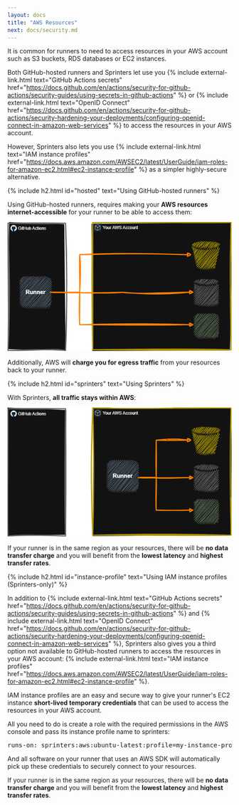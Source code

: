 ```yaml
---
layout: docs
title: "AWS Resources"
next: docs/security.md
---
```


It is common for runners to need to access resources in your AWS account such as S3 buckets, RDS databases or EC2 instances.

Both GitHub-hosted runners and Sprinters let use you {% include external-link.html text="GitHub Actions secrets" href="https://docs.github.com/en/actions/security-for-github-actions/security-guides/using-secrets-in-github-actions" %} or
{% include external-link.html text="OpenID Connect" href="https://docs.github.com/en/actions/security-for-github-actions/security-hardening-your-deployments/configuring-openid-connect-in-amazon-web-services" %} to
access the resources in your AWS account.

However, Sprinters also lets you use {% include external-link.html text="IAM instance profiles" href="https://docs.aws.amazon.com/AWSEC2/latest/UserGuide/iam-roles-for-amazon-ec2.html#ec2-instance-profile" %} as a simpler highly-secure alternative.

{% include h2.html id="hosted" text="Using GitHub-hosted runners" %}

Using GitHub-hosted runners, requires making your **AWS resources internet-accessible** for your runner to be able to access them:

![GitHub-hosted runners](/assets/aws-resources/aws-resources-hosted-runners.png)

Additionally, AWS will **charge you for egress traffic** from your resources back to your runner.

{% include h2.html id="sprinters" text="Using Sprinters" %}

With Sprinters, **all traffic stays within AWS**:

![Sprinters](/assets/aws-resources/aws-resources-sprinters.png)

If your runner is in the same region as your resources, there will be **no data transfer charge** and you will benefit
from the **lowest latency** and **highest transfer rates**.

{% include h2.html id="instance-profile" text="Using IAM instance profiles (Sprinters-only)" %}

In addition to {% include external-link.html text="GitHub Actions secrets" href="https://docs.github.com/en/actions/security-for-github-actions/security-guides/using-secrets-in-github-actions" %} and
{% include external-link.html text="OpenID Connect" href="https://docs.github.com/en/actions/security-for-github-actions/security-hardening-your-deployments/configuring-openid-connect-in-amazon-web-services" %},
Sprinters also gives you a third option not available to GitHub-hosted runners to access the resources in your AWS account: {% include external-link.html text="IAM instance profiles" href="https://docs.aws.amazon.com/AWSEC2/latest/UserGuide/iam-roles-for-amazon-ec2.html#ec2-instance-profile" %}.

IAM instance profiles are an easy and secure way to give your runner's EC2 instance **short-lived temporary credentials**
that can be used to access the resources in your AWS account.

All you need to do is create a role with the required permissions in the AWS console and pass its
instance profile name to sprinters:

<div class="alert alert-info font-monospace p-0 mb-3 position-relative" role="alert">
    <pre class="mb-0 p-2 fs-7">runs-on: sprinters:aws:ubuntu-latest:<span class="fw-bold fst-italic text-warning">profile=my-instance-profile</span></pre>
</div>

And all software on your runner that uses an AWS SDK will automatically pick up these credentials to securely connect
to your resources.

If your runner is in the same region as your resources, there will be **no data transfer charge** and
you will benefit from the **lowest latency** and **highest transfer rates**.
